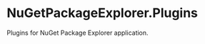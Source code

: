 NuGetPackageExplorer.Plugins
============================

Plugins for NuGet Package Explorer application.
